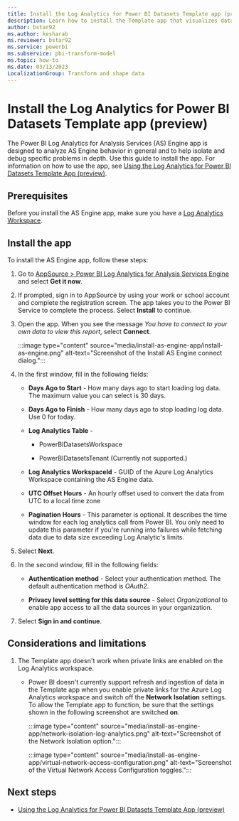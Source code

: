 ```yaml
---
title: Install the Log Analytics for Power BI Datasets Template app (preview)
description: Learn how to install the Template app that visualizes dataset activity from the Analysis Services.
author: bstar92
ms.author: kesharab
ms.reviewer: bstar92
ms.service: powerbi
ms.subservice: pbi-transform-model
ms.topic: how-to
ms.date: 03/13/2023
LocalizationGroup: Transform and shape data
---
```

# Install the Log Analytics for Power BI Datasets Template app (preview)

The Power BI Log Analytics for Analysis Services (AS) Engine app is designed to analyze AS Engine behavior in general and to help isolate and debug specific problems in depth. Use this guide to install the app. For information on how to use the app, see [Using the Log Analytics for Power BI Datasets Template App (preview)](desktop-loganalytics-reportguide-datasets.md).

## Prerequisites

Before you install the AS Engine app, make sure you have a [Log Analytics Workspace](/azure/azure-monitor/logs/quick-create-workspace).

## Install the app

To install the AS Engine app, follow these steps:

1. Go to [AppSource > Power BI Log Analytics for Analysis Services Engine](https://appsource.microsoft.com/product/power-bi/pbi_pcmm.powerbiloganalyticsforasengine) and select **Get it now**.

1. If prompted, sign in to AppSource by using your work or school account and complete the registration screen. The app takes you to the Power BI Service to complete the process. Select **Install** to continue.

1. Open the app. When you see the message *You have to connect to your own data to view this report*, select **Connect**.

    :::image type="content" source="media/install-as-engine-app/install-as-engine.png" alt-text="Screenshot of the Install AS Engine connect dialog.":::

1. In the first window, fill in the following fields:

    * **Days Ago to Start** - How many days ago to start loading log data. The maximum value you can select is 30 days.

    * **Days Ago to Finish** - How many days ago to stop loading log data. Use 0 for today.
    * **Log Analytics Table** -
 
       * PowerBIDatasetsWorkspace

       * PowerBIDatasetsTenant (Currently not supported.)

    * **Log Analytics WorkspaceId** - GUID of the Azure Log Analytics Workspace containing the AS Engine data.

    * **UTC Offset Hours** - An hourly offset used to convert the data from UTC to a local time zone

    * **Pagination Hours** - This parameter is optional. It describes the time window for each log analytics call from Power BI. You only need to update this parameter if you're running into failures while fetching data due to data size exceeding Log Analytic's limits.

1. Select **Next**.

1. In the second window, fill in the following fields:

   * **Authentication method** - Select your authentication method. The default authentication method is *OAuth2*.

   * **Privacy level setting for this data source** - Select *Organizational* to enable app access to all the data sources in your organization.

1. Select **Sign in and continue**.

## Considerations and limitations

1. The Template app doesn't work when private links are enabled on the Log Analytics workspace.
    * Power BI doesn't currently support refresh and ingestion of data in the Template app when you enable private links for the Azure Log Analytics workspace and switch off the **Network Isolation** settings. To allow the Template app to function, be sure that the settings shown in the following screenshot are switched **on**.

        :::image type="content" source="media/install-as-engine-app/network-isolation-log-analytics.png" alt-text="Screenshot of the Network Isolation option.":::

        :::image type="content" source="media/install-as-engine-app/virtual-network-access-configuration.png" alt-text="Screenshot of the Virtual Network Access Configuration toggles.":::

## Next steps

* [Using the Log Analytics for Power BI Datasets Template App (preview)](desktop-loganalytics-reportguide-datasets.md)
